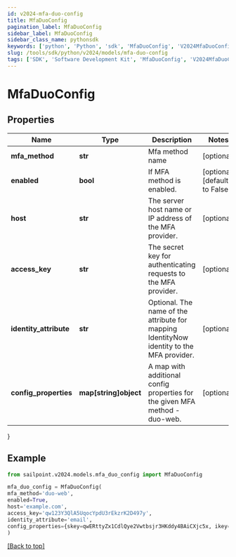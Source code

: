 ```yaml
---
id: v2024-mfa-duo-config
title: MfaDuoConfig
pagination_label: MfaDuoConfig
sidebar_label: MfaDuoConfig
sidebar_class_name: pythonsdk
keywords: ['python', 'Python', 'sdk', 'MfaDuoConfig', 'V2024MfaDuoConfig']
slug: /tools/sdk/python/v2024/models/mfa-duo-config
tags: ['SDK', 'Software Development Kit', 'MfaDuoConfig', 'V2024MfaDuoConfig']
---
```


# MfaDuoConfig

## Properties

| Name | Type | Description | Notes |
| --- | --- | --- | --- |
| **mfa_method** | **str** | Mfa method name | [optional] |
| **enabled** | **bool** | If MFA method is enabled. | [optional] [default to False] |
| **host** | **str** | The server host name or IP address of the MFA provider. | [optional] |
| **access_key** | **str** | The secret key for authenticating requests to the MFA provider. | [optional] |
| **identity_attribute** | **str** | Optional. The name of the attribute for mapping IdentityNow identity to the MFA provider. | [optional] |
| **config_properties** | **map[string]object** | A map with additional config properties for the given MFA method - duo-web. | [optional] |

}

## Example

```python
from sailpoint.v2024.models.mfa_duo_config import MfaDuoConfig

mfa_duo_config = MfaDuoConfig(
mfa_method='duo-web',
enabled=True,
host='example.com',
access_key='qw123Y3QlA5UqocYpdU3rEkzrK2D497y',
identity_attribute='email',
config_properties={skey=qwERttyZx1CdlQye2Vwtbsjr3HKddy4BAiCXjc5x, ikey=Q123WE45R6TY7890ZXCV}
)

```

[[Back to top]](#)
